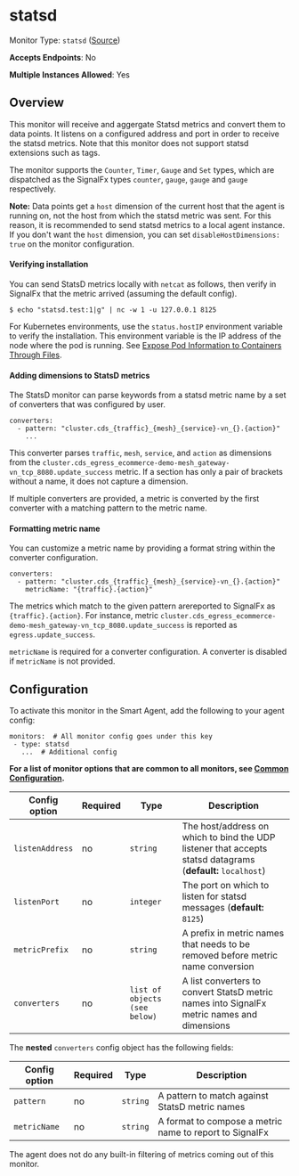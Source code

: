 <!--- GENERATED BY gomplate from scripts/docs/templates/monitor-page.md.tmpl --->

# statsd

Monitor Type: `statsd` ([Source](https://github.com/signalfx/signalfx-agent/tree/main/pkg/monitors/statsd))

**Accepts Endpoints**: No

**Multiple Instances Allowed**: Yes

## Overview

This monitor will receive and aggergate Statsd metrics and convert them to
data points.  It listens on a configured address and port in order to
receive the statsd metrics.  Note that this monitor does not support statsd
extensions such as tags.

The monitor supports the `Counter`, `Timer`, `Gauge` and `Set` types, which
are dispatched as the SignalFx types `counter`, `gauge`, `gauge` and
`gauge` respectively.

**Note:** Data points get a `host` dimension of the current host that
the agent is running on, not the host from which the statsd metric was sent.
For this reason, it is recommended to send statsd metrics to a local agent
instance. If you don't want the `host` dimension, you can set
`disableHostDimensions: true` on the monitor configuration. 

<!--- SETUP --->
#### Verifying installation

You can send StatsD metrics locally with `netcat` as follows, then verify
in SignalFx that the metric arrived (assuming the default config).

```
$ echo "statsd.test:1|g" | nc -w 1 -u 127.0.0.1 8125
```

For Kubernetes environments, use the `status.hostIP` environment variable to verify the installation. This environment variable is the IP address of the node where the pod is running. See [Expose Pod Information to Containers Through Files](hhttps://kubernetes.io/docs/tasks/inject-data-application/downward-api-volume-expose-pod-information/). 

<!--- SETUP --->
#### Adding dimensions to StatsD metrics

The StatsD monitor can parse keywords from a statsd metric name by a set of
converters that was configured by user.

```
converters:
  - pattern: "cluster.cds_{traffic}_{mesh}_{service}-vn_{}.{action}"
    ...
```

This converter parses `traffic`, `mesh`, `service`, and `action` as dimensions
from the `cluster.cds_egress_ecommerce-demo-mesh_gateway-vn_tcp_8080.update_success` metric.
If a section has only a pair of brackets without a name, it does not capture a dimension.

If multiple converters are provided, a metric is converted by the first converter with a
matching pattern to the metric name.

<!--- SETUP --->
#### Formatting metric name

You can customize a metric name by providing a format string within the converter configuration.

```
converters:
  - pattern: "cluster.cds_{traffic}_{mesh}_{service}-vn_{}.{action}"
    metricName: "{traffic}.{action}"
```

The metrics which match to the given pattern arereported to SignalFx as `{traffic}.{action}`.
For instance, metric `cluster.cds_egress_ecommerce-demo-mesh_gateway-vn_tcp_8080.update_success`
is reported as `egress.update_success`.

`metricName` is required for a converter configuration. A converter is disabled if `metricName` is not provided.


## Configuration

To activate this monitor in the Smart Agent, add the following to your
agent config:

```
monitors:  # All monitor config goes under this key
 - type: statsd
   ...  # Additional config
```

**For a list of monitor options that are common to all monitors, see [Common
Configuration](../monitor-config.md#common-configuration).**


| Config option | Required | Type | Description |
| --- | --- | --- | --- |
| `listenAddress` | no | `string` | The host/address on which to bind the UDP listener that accepts statsd datagrams (**default:** `localhost`) |
| `listenPort` | no | `integer` | The port on which to listen for statsd messages (**default:** `8125`) |
| `metricPrefix` | no | `string` | A prefix in metric names that needs to be removed before metric name conversion |
| `converters` | no | `list of objects (see below)` | A list converters to convert StatsD metric names into SignalFx metric names and dimensions |


The **nested** `converters` config object has the following fields:

| Config option | Required | Type | Description |
| --- | --- | --- | --- |
| `pattern` | no | `string` | A pattern to match against StatsD metric names |
| `metricName` | no | `string` | A format to compose a metric name to report to SignalFx |



The agent does not do any built-in filtering of metrics coming out of this
monitor.


